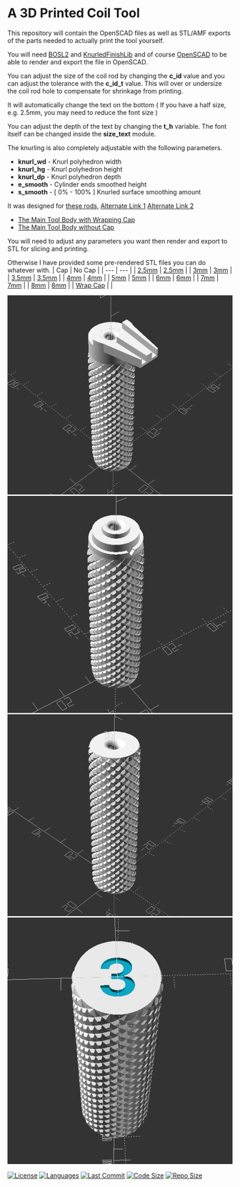 # A 3D Printed Coil Tool
This repository will contain the OpenSCAD files as well as STL/AMF exports of the parts needed to actually print the tool yourself.

You will need [BOSL2](https://github.com/revarbat/BOSL2/) and [KnurledFinishLib](https://www.thingiverse.com/thing:9095) and of course [OpenSCAD](https://openscad.org/downloads.html#snapshots) to be able to render and export the file in OpenSCAD.

You can adjust the size of the coil rod by changing the **c_id** value and you can adjust the tolerance with the **c_id_t** value. This will over or undersize the coil rod hole to compensate for shrinkage from printing.

It will automatically change the text on the bottom ( If you have a half size, e.g. 2.5mm, you may need to reduce the font size )

You can adjust the depth of the text by changing the **t_h** variable. The font itself can be changed inside the **size_text** module.

The knurling is also completely adjustable with the following parameters.

- **knurl_wd**      - Knurl polyhedron width
- **knurl_hg**      - Knurl polyhedron height
- **knurl_dp**      - Knurl polyhedron depth
- **e_smooth**      - Cylinder ends smoothed height
- **s_smooth**      - [ 0% - 100% ] Knurled surface smoothing amount

It was designed for [these rods](https://www.amazon.com/DYWISHKEY-Stainless-Assortment-Diameter-1-0-8-0mm/dp/B09W5PBHGR/), [Alternate Link 1](https://www.amazon.com/Glarks-Aluminum-Assorted-Diameter-2-5-8mm/dp/B07CLGRDQF) [Alternate Link 2](https://www.amazon.com/Glarks-Stainless-Assorted-Diameter-2-5-8mm/dp/B07CLMCD7N/)

- [The Main Tool Body with Wrapping Cap](Coil_Rod_Handle_w_Cap.scad)
- [The Main Tool Body without Cap](Coil_Rod_Handle.scad)

You will need to adjust any parameters you want then render and export to STL for slicing and printing.

Otherwise I have provided some pre-rendered STL files you can do whatever with.
| Cap | No Cap |
| --- | --- |
| [2.5mm](STL/Coil_Rod_Handle_Cap_2.5mm.stl) | [2.5mm](STL/Coil_Rod_Handle_2.5mm.stl) |
| [3mm](STL/Coil_Rod_Handle_Cap_3mm.stl) | [3mm](STL/Coil_Rod_Handle_3mm.stl) |
| [3.5mm](STL/Coil_Rod_Handle_Cap_3.5mm.stl) | [3.5mm](STL/Coil_Rod_Handle_3.5mm.stl) |
| [4mm](STL/Coil_Rod_Handle_Cap_4mm.stl) | [4mm](STL/Coil_Rod_Handle_4mm.stl) |
| [5mm](STL/Coil_Rod_Handle_Cap_5mm.stl) | [5mm](STL/Coil_Rod_Handle_5mm.stl) |
| [6mm](STL/Coil_Rod_Handle_Cap_6mm.stl) | [6mm](STL/Coil_Rod_Handle_6mm.stl) |
| [7mm](STL/Coil_Rod_Handle_Cap_7mm.stl) | [7mm](STL/Coil_Rod_Handle_7mm.stl) |
| [8mm](STL/Coil_Rod_Handle_Cap_8mm.stl) | [8mm](STL/Coil_Rod_Handle_8mm.stl) |
| [Wrap Cap](STL/Wrap_Cap.stl) | |


![CoilToolwCap1](img/image1.png)
![CoilToolwCap2](img/image2.png)
![CoilToolNC2](img/image4.png)
![CoilToolNC1](img/image3.png)


[![License](https://img.shields.io/github/license/duncanyoyo1/Coil-Tool?style=plastic)](https://opensource.org/licenses/BSD-2-Clause)
[![Languages](https://img.shields.io/github/languages/top/duncanyoyo1/Coil-Tool?style=plastic)](https://github.com/duncanyoyo1/Coil-Tool)
[![Last Commit](https://img.shields.io/github/last-commit/duncanyoyo1/Coil-Tool?style=plastic)](https://github.com/duncanyoyo1/Coil-Tool/commits/main)
[![Code Size](https://img.shields.io/github/languages/code-size/duncanyoyo1/Coil-Tool?style=plastic)](https://github.com/duncanyoyo1/Coil-Tool)
[![Repo Size](https://img.shields.io/github/repo-size/duncanyoyo1/Coil-Tool?style=plastic)](https://github.com/duncanyoyo1/Coil-Tool)
